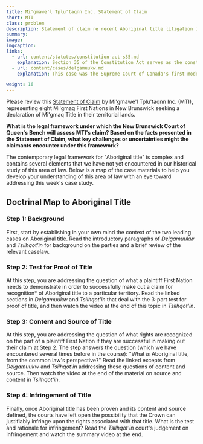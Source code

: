 ```yaml
---
title: Mi'gmawe'l Tplu'taqnn Inc. Statement of Claim
short: MTI
class: problem
description: Statement of claim re recent Aboriginal title litigation in New Brunswick
summary: 
image: 
imgcaption: 
links:
  - url: content/statutes/constitution-act-s35.md
    explanation: Section 35 of the Constitution Act serves as the constitutional basis for recognition of Aboriginal title. 
  - url: content/cases/delgamuukw.md
    explanation: This case was the Supreme Court of Canada's first modern attempt to develop a comprehensive legal framework for common law Aboriginal title. 

weight: 16
---
```


Please review this [Statement of Claim](https://dal.brightspace.com/d2l/le/content/343528/viewContent/4811532/View) by Mi'gmawe'l Tplu'taqnn Inc. (MTI), representing eight Mi'gmaq First Nations in New Brunswick seeking a declaration of Mi'gmaq Title in their territorial lands. 

**What is the legal framework under which the New Brunswick Court of Queen's Bench will assess MTI's claim? Based on the facts presented in the Statement of Claim, what key challenges or uncertainties might the claimants encounter under this framework?**

The contemporary legal framework for "Aboriginal title" is complex and contains several elements that we have not yet encountered in our historical study of this area of law. Below is a map of the case materials to help you develop your understanding of this area of law with an eye toward addressing this week's case study.

## Doctrinal Map to Aboriginal Title

### Step 1: Background

First, start by establishing in your own mind the context of the two leading cases on Aboriginal title. Read the introductory paragraphs of *Delgamuukw* and *Tsilhqot'in* for background on the parties and a brief review of the relevant caselaw.

### Step 2: Test for Proof of Title

At this step, you are addressing the question of what a plaintiff First Nation needs to demonstrate in order to successfully make out a claim for recognition* of Aboriginal title to a particular territory. Read the linked sections in *Delgamuukw* and *Tsilhqot'in* that deal with the 3-part test for proof of title, and then watch the video at the end of this topic in *Tsilhqot'in*.  

### Step 3: Content and Source of Title

At this step, you are addressing the question of what rights are recognized on the part of a plaintiff First Nation if they are successful in making out their claim at Step 2. The step answers the question (which we have encountered several times before in the course): "What *is* Aboriginal title, from the common law's perspective?" Read the linked excepts from *Delgamuukw* and *Tsilhqot'in* addressing these questions of content and source. Then watch the video at the end of the material on source and content in *Tsilhqot'in*.

### Step 4: Infringement of Title

Finally, once Aboriginal title has been proven and its content and source defined, the courts have left open the possibility that the Crown can justifiably infringe upon the rights associated with that title. What is the test and rationale for infringement? Read the *Tsilhqot'in* court's judgement on infringement and watch the summary video at the end. 